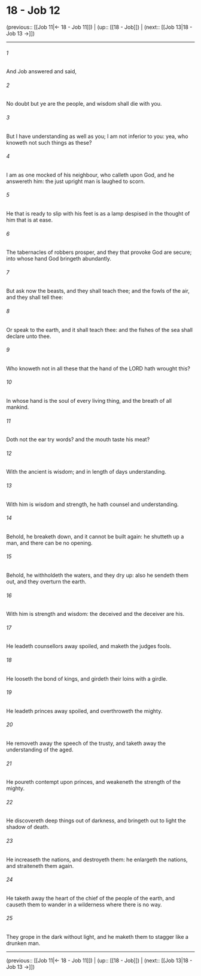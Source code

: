 # 18 - Job 12

(previous:: [[Job 11|← 18 - Job 11]]) | (up:: [[18 - Job]]) | (next:: [[Job 13|18 - Job 13 →]])

***


###### 1 
And Job answered and said, 

###### 2 
No doubt but ye are the people, and wisdom shall die with you. 

###### 3 
But I have understanding as well as you; I am not inferior to you: yea, who knoweth not such things as these? 

###### 4 
I am as one mocked of his neighbour, who calleth upon God, and he answereth him: the just upright man is laughed to scorn. 

###### 5 
He that is ready to slip with his feet is as a lamp despised in the thought of him that is at ease. 

###### 6 
The tabernacles of robbers prosper, and they that provoke God are secure; into whose hand God bringeth abundantly. 

###### 7 
But ask now the beasts, and they shall teach thee; and the fowls of the air, and they shall tell thee: 

###### 8 
Or speak to the earth, and it shall teach thee: and the fishes of the sea shall declare unto thee. 

###### 9 
Who knoweth not in all these that the hand of the LORD hath wrought this? 

###### 10 
In whose hand is the soul of every living thing, and the breath of all mankind. 

###### 11 
Doth not the ear try words? and the mouth taste his meat? 

###### 12 
With the ancient is wisdom; and in length of days understanding. 

###### 13 
With him is wisdom and strength, he hath counsel and understanding. 

###### 14 
Behold, he breaketh down, and it cannot be built again: he shutteth up a man, and there can be no opening. 

###### 15 
Behold, he withholdeth the waters, and they dry up: also he sendeth them out, and they overturn the earth. 

###### 16 
With him is strength and wisdom: the deceived and the deceiver are his. 

###### 17 
He leadeth counsellors away spoiled, and maketh the judges fools. 

###### 18 
He looseth the bond of kings, and girdeth their loins with a girdle. 

###### 19 
He leadeth princes away spoiled, and overthroweth the mighty. 

###### 20 
He removeth away the speech of the trusty, and taketh away the understanding of the aged. 

###### 21 
He poureth contempt upon princes, and weakeneth the strength of the mighty. 

###### 22 
He discovereth deep things out of darkness, and bringeth out to light the shadow of death. 

###### 23 
He increaseth the nations, and destroyeth them: he enlargeth the nations, and straiteneth them again. 

###### 24 
He taketh away the heart of the chief of the people of the earth, and causeth them to wander in a wilderness where there is no way. 

###### 25 
They grope in the dark without light, and he maketh them to stagger like a drunken man.

***

(previous:: [[Job 11|← 18 - Job 11]]) | (up:: [[18 - Job]]) | (next:: [[Job 13|18 - Job 13 →]])

